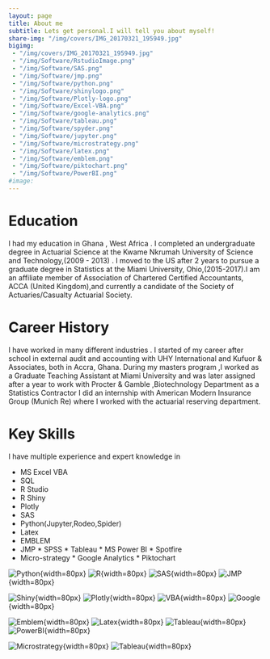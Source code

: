```yaml
---
layout: page
title: About me
subtitle: Lets get personal.I will tell you about myself!
share-img: "/img/covers/IMG_20170321_195949.jpg"
bigimg:
 - "/img/covers/IMG_20170321_195949.jpg"
 - "/img/Software/RstudioImage.png"
 - "/img/Software/SAS.png"
 - "/img/Software/jmp.png"
 - "/img/Software/python.png"
 - "/img/Software/shinylogo.png"
 - "/img/Software/Plotly-logo.png"
 - "/img/Software/Excel-VBA.png"
 - "/img/Software/google-analytics.png"
 - "/img/Software/tableau.png"
 - "/img/Software/spyder.png"
 - "/img/Software/jupyter.png"
 - "/img/Software/microstrategy.png"
 - "/img/Software/latex.png"
 - "/img/Software/emblem.png"
 - "/img/Software/piktochart.png"
 - "/img/Software/PowerBI.png"
#image:
---
```



# Education

 I had my education in Ghana , West Africa . I completed an undergraduate degree in  Actuarial Science at the 
 Kwame Nkrumah University of Science and Technology,(2009 - 2013) . I moved to the US after 2 years to pursue 
a graduate degree in Statistics at the Miami University, Ohio,(2015-2017).I am an  affiliate member of 
Association of Chartered Certified Accountants, ACCA (United Kingdom),and currently a candidate of the 
Society of Actuaries/Casualty Actuarial Society.


# Career History

I have worked in many different industries . I started of my career after school in external audit and accounting with 
UHY International and  Kufuor & Associates, both in  Accra, Ghana. 
During my masters program ,I worked as a Graduate Teaching Assistant at  Miami University and was later assigned 
after a year to work with Procter & Gamble ,Biotechnology Department as a Statistics Contractor
I did an internship with  American Modern Insurance Group (Munich Re) where I worked with the actuarial reserving department.

# Key Skills

I have multiple experience and expert knowledge in 
* MS Excel VBA  
* SQL 
* R Studio 
* R Shiny  
* Plotly   
* SAS 
* Python(Jupyter,Rodeo,Spider)
* Latex 
* EMBLEM
* JMP  * SPSS  * Tableau  * MS Power BI  * Spotfire
* Micro-strategy  * Google Analytics   * Piktochart 

![Python](/img/Software/python.png){width=80px}
![R](/img/Software/RstudioImage.png){width=80px}
![SAS](/img/Software/SAS.png){width=80px}
![JMP](/img/Software/jmp.png){width=80px}

![Shiny](/img/Software/shinylogo.png){width=80px}
![Plotly](/img/Software/Plotly-logo.png){width=80px}
![VBA](/img/Software/Excel-VBA.png){width=80px}
![Google](/img/Software/google-analytics.png){width=80px}

![Emblem](/img/Software/emblem.png){width=80px}
![Latex](img/Software/latex.png){width=80px}
![Tableau](/img/Software/tableau.png){width=80px}
![PowerBI](/img/Software/PowerBI.png){width=80px}

![Microstrategy](/img/Software/microstrategy.png){width=80px}
![Tableau](/img/Software/piktochart.png){width=80px}
 
